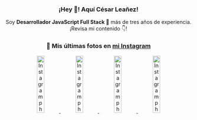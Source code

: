 <div align="center">

<h3>¡Hey 👋! Aquí César Leañez!</h3>

<p>Soy <strong>Desarrollador JavaScript Full Stack 🚀</strong> más de tres años de experiencia.<br />¡Revisa mi contenido 👇!</p>

### 📸 Mis últimas fotos en [mi Instagram](https://instagram.com/cesarsoftware.dev)


<a href='https://instagram.com/p/DKcTQWgxLum' target='_blank'>
  <img width='20%' src='https://instagram.frak4-2.fna.fbcdn.net/v/t51.2885-15/503849034_17919602952097059_4092165478866362923_n.jpg?stp=dst-jpg_e35_tt6&efg=eyJ2ZW5jb2RlX3RhZyI6IkZFRUQuaW1hZ2VfdXJsZ2VuLjE0NDB4MTQ0NS5zZHIuZjc1NzYxLmRlZmF1bHRfaW1hZ2UuYzIifQ&_nc_ht=instagram.frak4-2.fna.fbcdn.net&_nc_cat=103&_nc_oc=Q6cZ2QHMzvAI5iwRkTA-ITPVkzAriHs_JqM3FrKmNMitCDr-cUvLEUs2qVavKoL2eFsj2Ng&_nc_ohc=UHiVZM2K7p0Q7kNvwEFtmoZ&_nc_gid=f6lGz2dKTA3tOVu20BL-pg&edm=ACWDqb8BAAAA&ccb=7-5&ig_cache_key=MzY0Njg3NDQ4NDgzMDY4MjAyMg%3D%3D.3-ccb7-5&oh=00_AfWsiChH-HJG67z6XTn7szukiOhGNb_4c4HKlNvqvw9aBw&oe=68972865&_nc_sid=ee9879' alt='Instagram photo' />
</a>
<a href='https://instagram.com/p/DKcTCZnuO-S' target='_blank'>
  <img width='20%' src='https://scontent.cdninstagram.com/v/t51.75761-15/503168549_17919602796097059_3346483577265803486_n.jpg?stp=dst-jpg_e15_tt6&_nc_cat=105&ig_cache_key=MzY0Njg3MzUyNjA5NTkwMDU2Mg%3D%3D.3-ccb1-7&ccb=1-7&_nc_sid=58cdad&efg=eyJ2ZW5jb2RlX3RhZyI6InhwaWRzLjE5MTZ4MTA3OC5zZHIuQzMifQ%3D%3D&_nc_ohc=VtXm5Gu6T4gQ7kNvwGRJD_l&_nc_oc=AdkCgCNa3FUkVJnbfu6Qhm5w0hJ_A39w4pxMhGLMUuzeGcLbXnt5O3nQa_7smFGlCWs&_nc_ad=z-m&_nc_cid=1478&_nc_zt=23&_nc_ht=scontent.cdninstagram.com&_nc_gid=f6lGz2dKTA3tOVu20BL-pg&oh=00_AfWvsDwRb6WTAcwL8tfEaA5wziVIrR4tX0bgTXlZZwQphg&oe=68972EE3' alt='Instagram photo' />
</a>
<a href='https://instagram.com/p/DIt9Oknp-PZ' target='_blank'>
  <img width='20%' src='https://instagram.frak4-2.fna.fbcdn.net/v/t51.2885-15/491444712_17914409433097059_55076089485466172_n.jpg?stp=dst-jpg_e35_tt6&efg=eyJ2ZW5jb2RlX3RhZyI6IkZFRUQuaW1hZ2VfdXJsZ2VuLjU1MngzNDEuc2RyLmY3NTc2MS5kZWZhdWx0X2ltYWdlLmMyIn0&_nc_ht=instagram.frak4-2.fna.fbcdn.net&_nc_cat=103&_nc_oc=Q6cZ2QHMzvAI5iwRkTA-ITPVkzAriHs_JqM3FrKmNMitCDr-cUvLEUs2qVavKoL2eFsj2Ng&_nc_ohc=Sq4Kn1ElGq8Q7kNvwGsi580&_nc_gid=f6lGz2dKTA3tOVu20BL-pg&edm=ACWDqb8BAAAA&ccb=7-5&ig_cache_key=MzYxNTgxNTM1ODA3ODI0Nzg5Nw%3D%3D.3-ccb7-5&oh=00_AfWe29GTI0iIwFye3_73jT6qYR-YX6ZgDtSSkYWAtqBSvg&oe=68971C6B&_nc_sid=ee9879' alt='Instagram photo' />
</a>
<a href='https://instagram.com/p/DICt8_ruj1K' target='_blank'>
  <img width='20%' src='https://scontent.cdninstagram.com/v/t51.71878-15/487811720_2261442050918393_7784971145546330846_n.jpg?stp=dst-jpg_e15_tt6&_nc_cat=104&ig_cache_key=MzYwMzY0NDc1NTQ5MDc4MjUzOA%3D%3D.3-ccb1-7&ccb=1-7&_nc_sid=58cdad&efg=eyJ2ZW5jb2RlX3RhZyI6InhwaWRzLjY0MHgxMTU2LnNkci5DMyJ9&_nc_ohc=ODKhKiVGl7cQ7kNvwFI9tnB&_nc_oc=AdnJwDxk1kEtg5QLSJCQM07WMUu9UUQQaNK4NbkgJdTm09k6FXylKXcohtwW7yTQm6E&_nc_ad=z-m&_nc_cid=1478&_nc_zt=23&_nc_ht=scontent.cdninstagram.com&_nc_gid=f6lGz2dKTA3tOVu20BL-pg&oh=00_AfU8hpZWMUTruE_XB1RIPciT7-S9-YmM63h0YHuULQkvCw&oe=68974164' alt='Instagram photo' />
</a>

</div>
